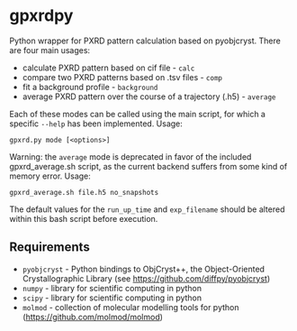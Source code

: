 # gpxrdpy
Python wrapper for PXRD pattern calculation based on pyobjcryst. There are four main usages:
* calculate PXRD pattern based on cif file - `calc`
* compare two PXRD patterns based on .tsv files - `comp`
* fit a background profile - `background`
* average PXRD pattern over the course of a trajectory (.h5) - `average`

Each of these modes can be called using the main script, for which a specific `--help` has been implemented.
Usage:

`gpxrd.py mode [<options>]`
  
Warning: the `average` mode is deprecated in favor of the included gpxrd_average.sh script, as the current backend suffers from some kind of memory error.
Usage:

`gpxrd_average.sh file.h5 no_snapshots`

The default values for the `run_up_time` and `exp_filename` should be altered within this bash script before execution.

## Requirements
* `pyobjcryst` - Python bindings to ObjCryst++, the Object-Oriented Crystallographic Library (see https://github.com/diffpy/pyobjcryst)
* `numpy` - library for scientific computing in python
* `scipy` - library for scientific computing in python
* `molmod` - collection of molecular modelling tools for python (https://github.com/molmod/molmod)
